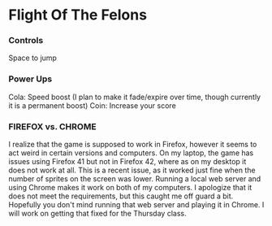 # Flight Of The Felons

### Controls
Space to jump

### Power Ups
Cola: Speed boost (I plan to make it fade/expire over time, though currently
  it is a permanent boost)
Coin: Increase your score

### FIREFOX vs. CHROME
I realize that the game is supposed to work in Firefox, however it seems to act weird in certain versions and computers. On my laptop, the game has issues using Firefox 41 but not in Firefox 42, where as on my desktop it does not work at all. This is a recent issue, as it worked just fine when the number of sprites on the screen was lower. Running a local web server and using Chrome makes it work on both of my computers. I apologize that it does not meet the requirements, but this caught me off guard a bit. Hopefully you don't mind running that web server and playing it in Chrome. I will work on getting that fixed for the Thursday class.
